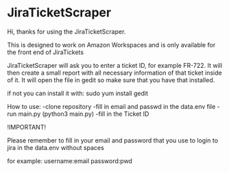 # JiraTicketScraper

Hi, thanks for using the JiraTicketScraper.

This is designed to work on Amazon Workspaces and is only available for the front end of JiraTickets

JiraTicketScraper will ask you to enter a ticket ID, for example FR-722. It will then create a 
small report with all necessary information of that ticket inside of it. It will open the file
in gedit so make sure that you have that installed.

if not you can install it with: sudo yum install gedit

How to use:
-clone repository
-fill in email and passwd in the data.env file
-run main.py (python3 main.py)
-fill in the Ticket ID

!IMPORTANT!

Please remember to fill in your email and password that you use to login to jira in the data.env without spaces

for example:
username:email
password:pwd
